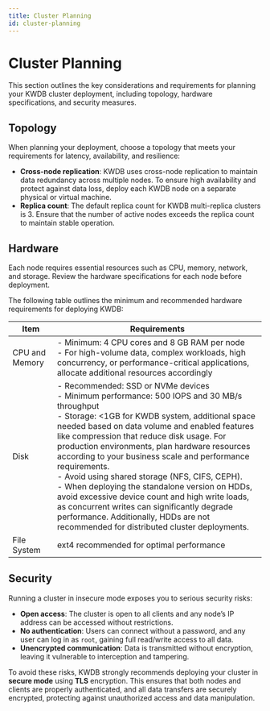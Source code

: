 ```yaml
---
title: Cluster Planning
id: cluster-planning
---
```


# Cluster Planning

This section outlines the key considerations and requirements for planning your KWDB cluster deployment, including topology, hardware specifications, and security measures.

## Topology

When planning your deployment, choose a topology that meets your requirements for latency, availability, and resilience:

- **Cross-node replication**: KWDB uses cross-node replication to maintain data redundancy across multiple nodes. To ensure high availability and protect against data loss, deploy each KWDB node on a separate physical or virtual machine.
- **Replica count**: The default replica count for KWDB multi-replica clusters is 3. Ensure that the number of active nodes exceeds the replica count to maintain stable operation.

## Hardware

Each node requires essential resources such as CPU, memory, network, and storage. Review the hardware specifications for each node before deployment.

The following table outlines the minimum and recommended hardware requirements for deploying KWDB:

| Item  | Requirements  |
| ---------- | ------------------------------------------------------------------------------------------------------------------------------------ |
| CPU and Memory | - Minimum: 4 CPU cores and 8 GB RAM per node <br> - For high-volume data, complex workloads, high concurrency, or performance-critical applications, allocate additional resources accordingly |
| Disk       | - Recommended: SSD or NVMe devices<br>- Minimum performance: 500 IOPS and 30 MB/s throughput<br>- Storage: <1GB for KWDB system, additional space needed based on data volume and enabled features like compression that reduce disk usage. For production environments, plan hardware resources according to your business scale and performance requirements.<br>- Avoid using shared storage (NFS, CIFS, CEPH). <br> - When deploying the standalone version on HDDs, avoid excessive device count and high write loads, as concurrent writes can significantly degrade performance. Additionally, HDDs are not recommended for distributed cluster deployments.|
| File System | ext4 recommended for optimal performance |


## Security

Running a cluster in insecure mode exposes you to serious security risks:

- **Open access**: The cluster is open to all clients and any node’s IP address can be accessed without restrictions.
- **No authentication**: Users can connect without a password, and any user can log in as `root`, gaining full read/write access to all data.
- **Unencrypted communication**: Data is transmitted without encryption, leaving it vulnerable to interception and tampering.

To avoid these risks, KWDB strongly recommends deploying your cluster in **secure mode** using **TLS** encryption. This ensures that both nodes and clients are properly authenticated, and all data transfers are securely encrypted, protecting against unauthorized access and data manipulation.